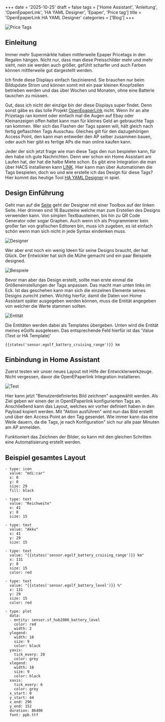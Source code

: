 +++
date = '2025-10-25'
draft = false
tags = ['Home Assistant', 'Anleitung', 'OpenEpaperLink', 'HA YAML Designer', 'Epaper', 'Price tag']
title = 'OpenEpaperLink HA YAML Designer'
categories = ['Blog']
+++

![Price Tags](featured.jpeg "Beispiel für Price Tags, bespielt über Home Assistant")

## Einleitung

Immer mehr Supermärkte haben mittlerweile Epaper Pricetags in den Regalen hängen. Nicht nur, dass man diese Preisschilder mehr und mehr sieht, nein sie werden auch größer, gefühlt scharfer und auch Farben können mittlerweile gut dargestellt werden. 

Ich finde diese Displays einfach faszinierend. Sie brauchen nur beim Bildupdate Strom und können somit mit ein paar kleinen Knopfzellen betrieben werden und das über Wochen und Monaten, ohne eine Batterie tauschen zu müssen. 

Gut, dass ich nicht der einzige bin der diese Displays super findet. Denn sonst gäbe es das tolle Projekt [OpenEpaperLink](https://openepaperlink.de) nicht. Wenn ihr an alte Prizetags ran kommt oder einfach mal die Augen auf Ebay oder Kleinanzeigen offen haltet kann man für kleines Geld an gebrauchte Tags ran kommen. Wer sich das Flashen der Tags sparen will, hält gleich nach fertig geflaschten Tags Ausschau. Gleiches gilt für den dazugehörigen Access Point, den kann man entweder den AP selber zusammen bauen, oder auch hier gibt es fertige APs die man online kaufen kann. 

Jeder der sich jetzt frage wie man diese Tags den nun bespielen kann, für den habe ich gute Nachrichten. Denn wer schon ein Home Assistant am Laufen hat, der hat die halbe Miete schon. Es gibt eine Integration die man über HACS installieren kann [LINK](https://github.com/OpenEPaperLink/Home_Assistant_Integration). Hier kann man über Automationen die Tags bespielen, doch wo und wie erstelle ich das Design für diese Tags? Hier kommt das heutige Tool [HA YAML Designer](https://atc1441.github.io/oepl_yaml_designer/) in spiel.

## Design Einführung

Geht man auf die [Seite](https://atc1441.github.io/oepl_yaml_designer/) geht der Designer mit einer Toolbox auf der linken Seite. Hier drinnen sind 16 Bausteine welche man zum Erstellen des Designs verwenden kann. Von simplen Textbausteinen, bis hin zu QR Code Generator oder sogar Graphen. Auch wenn ich als Programmierer kein großer fan von grafischen Editoren bin, muss ich zugeben, es ist einfach schön wenn man sich nicht in jede Syntax eindenken muss.

![Designer](images/overview.png "Startseite des Designers")

Wer aber erst noch ein wenig Ideen für seine Designs braucht, der hat Glück. Der Entwickler hat sich die Mühe gemacht und ein paar Beispiele designed. 

![Beispiele](images/example.png "Beispiel Auswahl")

Bevor man aber das Design erstellt, sollte man erste einmal die Größeneinstellungen der Tags anpassen. Das macht man unten links im Eck. Ist das geschehen kann man sich die einzelnen Elemente seines Designs zurecht ziehen. Wichtig hierfür, damit die Daten von Home Assistant später ausgegeben werden können, muss die Entität angegeben von welcher die Werte stammen sollten. 

![Entität](images/homeassistant.png "Beispiel für die Anbindung an Home Assistant")

Die Entitäten werden dabei als Templates übergeben. Unten wird die Entität meines eGolfs ausgelesen. Das entsprechende Feld hierfür ist das 'Value (Text or HA Template)'

```
{{states('sensor.egolf_battery_cruising_range')}} km
```

## Einbindung in Home Assistant

Zuerst testen wir unser neues Layout mit Hilfe der Entwicklerwerkzeuge. Nicht vergessen, davor die OpenEPaperlink Integration installieren. 

![Test](images/home_assistant_test.png "Testen des Layout in den Entwicklerwerkzeugen")

Hier kann jetzt "Benutzerdefiniertes Bild zeichnen" ausgewählt werden. Als Ziel geben wir einen der in OpenEPaperlink konfigurierten Tags an. Anschließend kann das Layout, welches wir vorher definiert haben in den Payload kopiert werden. Mit "Aktion ausführen" wird nun das Bild erstellt und über den Access Point an den Tag gesendet. Wie immer kann das eine Weile dauern, da die Tags, je nach Konfiguration" sich nur alle paar Minuten am AP anmelden. 

Funktioniert das Zeichnen der Bilder, so kann mit den gleichen Schritten eine Automatisierung erstellt werden. 


## Beispiel gesamtes Layout

```
- type: icon
  value: "mdi:car"
  x: 0
  y: 0
  size: 29
  fill: black

- type: text
  value: "Reichweite"
  x: 41
  y: 8
  size: 15

- type: text
  value: "Akku"
  x: 41
  y: 29
  size: 15

- type: text
  value: "{{states('sensor.egolf_battery_cruising_range')}} km"
  x: 131
  y: 8
  size: 15
  color: red

- type: text
  value: "{{states('sensor.egolf_battery_level')}} %"
  x: 131
  y: 29
  size: 15
  color: red

- type: plot
  data:
  - entity: sensor.sf_hub2000_battery_level
    color: red
    width: 2
  ylegend:
    width: 18
    size: 9
    color: black
  yaxis:
    tick_every: 20
    color: grey
  xlegend:
    width: 18
    size: 9
    color: black
  xaxis:
    tick_every: 6
    color: grey
  x_start: 0
  y_start: 44
  x_end: 296
  y_end: 152
  duration: 86400
  font: ppb.ttf
```